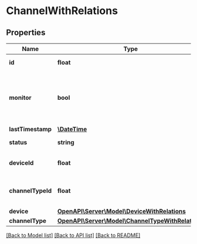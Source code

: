 # ChannelWithRelations

## Properties
Name | Type | Description | Notes
------------ | ------------- | ------------- | -------------
**id** | **float** | Automatically generated ID | [optional] 
**monitor** | **bool** | Enable channel monitoring - data recording - by setting to true | 
**lastTimestamp** | [**\DateTime**](\DateTime.md) | Timestamp | [optional] 
**status** | **string** | Channel Status | [optional] 
**deviceId** | **float** | ID of Device that Channel belongs to | 
**channelTypeId** | **float** | ID of ChannelType associated with Channel | 
**device** | [**OpenAPI\Server\Model\DeviceWithRelations**](DeviceWithRelations.md) |  | [optional] 
**channelType** | [**OpenAPI\Server\Model\ChannelTypeWithRelations**](ChannelTypeWithRelations.md) |  | [optional] 

[[Back to Model list]](../README.md#documentation-for-models) [[Back to API list]](../README.md#documentation-for-api-endpoints) [[Back to README]](../README.md)


